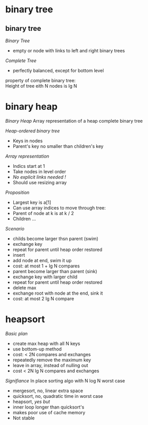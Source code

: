 # binary tree

## binary tree

*Binary Tree*
* empty or node with links to left and right binary trees

*Complete Tree*
* perfectly balanced, except for bottom level

property of complete binary tree:  
Height of tree eith N nodes is lg N

# binary heap

*Binary Heap*
Array representation of a heap complete binary tree

*Heap-ordered binary tree*
* Keys in nodes
* Parent's key no smaller than children's key

*Array representation*
* Indics start at 1
* Take nodes in level order
* _No explicit links needed !_
* Should use resizing array

*Proposition*
* Largest key is a[1]
* Can use array indices to move through tree:
 * Parent of node at k is at k / 2
 * Children ...

*Scenario*
* childs become larger thsn parent (swim)
 * exchange key
 * repeat for parent until heap order restored
* insert
 * add node at end, swim it up
 * cost: at most 1 + lg N compares
* parent become larger than parent (sink)
 * exchange key with larger child
 * repeat for parent until heap order restored
* delete max
 * exchange root with node at the end, sink it
 * cost: at most 2 lg N compare

# heapsort

*Basic plan*
* create max heap with all N keys
 * use bottom-up method
 * cost: < 2N compares and exchanges
* repeatedly remove the maximum key
 * leave in array, instead of nulling out
 * cost < 2N lg N compares and exchanges

*Signifiance* In place sorting algo with N log N worst case
 * mergesort, no, linear extra space
 * quicksort, no, quadratic time in worst case
 * heapsort, *yes*
*but*
 * inner loop longer than quicksort's
 * makes poor use of cache memory
 * Not stable

